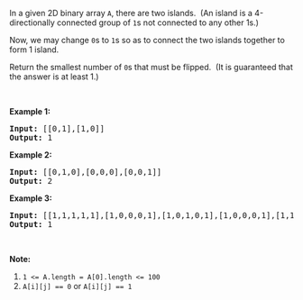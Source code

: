 <p>In a given 2D binary array <code>A</code>, there are two islands.&nbsp; (An island is a 4-directionally connected group of&nbsp;<code>1</code>s not connected to any other 1s.)</p>

<p>Now, we may change <code>0</code>s to <code>1</code>s so as to connect the two islands together to form 1 island.</p>

<p>Return the smallest number of <code>0</code>s that must be flipped.&nbsp; (It is guaranteed that the answer is at least 1.)</p>

<p>&nbsp;</p>

<p><strong>Example 1:</strong></p>

<pre>
<strong>Input: </strong><span id="example-input-1-1">[[0,1],[1,0]]</span>
<strong>Output: </strong>1
</pre>

<div>
<p><strong>Example 2:</strong></p>

<pre>
<strong>Input: </strong><span id="example-input-2-1">[[0,1,0],[0,0,0],[0,0,1]]</span>
<strong>Output: </strong>2
</pre>

<div>
<p><strong>Example 3:</strong></p>

<pre>
<strong>Input: </strong><span id="example-input-3-1">[[1,1,1,1,1],[1,0,0,0,1],[1,0,1,0,1],[1,0,0,0,1],[1,1,1,1,1]]</span>
<strong>Output: </strong><span id="example-output-3">1</span></pre>

<p>&nbsp;</p>
</div>
</div>

<p><strong>Note:</strong></p>

<ol>
	<li><code>1 &lt;= A.length =&nbsp;A[0].length &lt;= 100</code></li>
	<li><code>A[i][j] == 0</code> or <code>A[i][j] == 1</code></li>
</ol>

<div>
<div>
<div>&nbsp;</div>
</div>
</div>